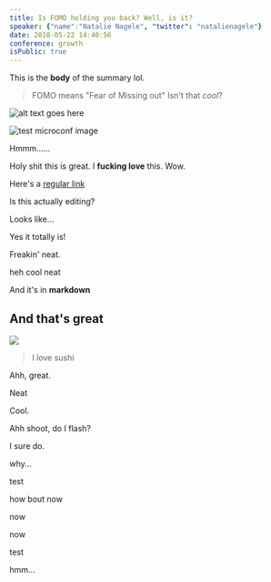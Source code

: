 ```yaml
---
title: Is FOMO holding you back? Well, is it?
speaker: {"name":"Natalie Nagele", "twitter": "natalienagele"}
date: 2018-05-22 14:40:56
conference: growth
isPublic: true
---
```


This is the **body** of the summary lol.

> FOMO means "Fear of Missing out"
> Isn't that _cool_?

![alt text goes here](https://i.imgur.com/xV2H09b.jpg)

![test microconf image](https://i.imgur.com/3XudTWd.jpg)

Hmmm......

Holy shit this is great. I **fucking love** this. Wow.

<!-- https://twitter.com/cgenco/status/986726012389134337 -->

Here's a [regular link](https://gen.co)

Is this actually editing?

Looks like...

Yes it totally is!

Freakin' neat.

heh cool neat

And it's in **markdown**

## And that's great

![](https://i.imgur.com/9bhaPa8.jpg)

> I love sushi

Ahh, great.

Neat

Cool.

Ahh shoot, do I flash?

I sure do.

why...

test

how bout now

now

now

test

hmm...

